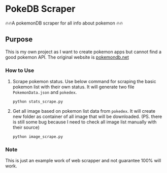 # PokeDB Scraper
🔥🔥A pokemonDB scraper for all info about pokemon 🔥🔥



## Purpose
This is my own project as I want to create pokemon apps but cannot find a good pokemon API. The original website is [pokemondb.net](pokemondb.net)



### How to Use

1. Scrape pokemon status. Use below command for scraping the basic pokemon list with their own status. It will generate two file `PokemonData.json` and `pokedex`.

   ```
   python stats_scrape.py
   ```

   

2. Get all image based on pokemon list data from `pokedex`. It will create new folder as container of all image that will be downloaded. (PS. there is still some bug because I need to check all image list manually with their source)

   ```
   python image_scrape.py
   ```



### Note

This is just an example work of web scrapper and not guarantee 100% will work. 


